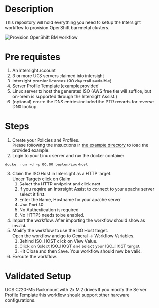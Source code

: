 # Description
This repository will hold everything you need to setup the Intersight workflow to provision OpenShift baremetal clusters. 

![Provision OpenShift BM workflow](https://user-images.githubusercontent.com/11138110/201941372-92b1b8af-e611-4b8d-b5f2-acbade6fa00a.jpg)

# Pre requistes
1. An Intersight account
2. 3 or more UCS servers claimed into intersight
3. Intersight premier licenses (90 day trail avaialble)
4. Server Profile Template (example provided)
5. Linux server to host the generated ISO (AWS free tier will suffice, but on-prem is supported through the Intersight Assist.)
6. (optional) create the DNS entries included the PTR records for reverse DNS lookup.

# Steps
1. Create your Policies and Profiles.<br>
Please following the instuctions in [the example directory](examples/README.MD) to load the provided example.
2. Login to your Linux server and run the docker container
``` 
docker run -d -p 80:80 baelen/iso-host
```
3. Claim the ISO Host in Intersight as a HTTP target.<br>
Under Targets click on Claim
    1. Select the HTTP endpoint and click next
    2. If you require an Intersight Assist to connect to your apache server select it first.
    3. Enter the Name, Hostname for your apache server
    4. Use Port 80
    5. No Authentication is required.
    6. No HTTPS needs to be enabled.
4. Import the workflow. After importing the workflow should show as invalid.
5. Modify the workflow to use the ISO Host target. <br>
Open the workflow and go to General -> Workflow Variables.
    1. Behind ISO_HOST click on View Value. 
    2. Click on Select ISO_HOST and select your ISO_HOST target.
    3. Hit Close and then Save. Your workflow should now be valid. 
7. Execute the workflow.
    
# Validated Setup
UCS C220-M5 Rackmount with 2x M.2 drives
If you modify the Server Profile Template this workflow should support other hardware configurations.


